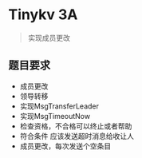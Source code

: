 # Tinykv 3A

> 实现成员更改

## 题目要求

+ 成员更改
+ 领导转移
+ 实现MsgTransferLeader
+ 实现MsgTimeoutNow
+ 检查资格，不合格可以终止或者帮助
+ 符合条件 应该发送超时消息给收让人
+ 成员更改，每次发送个空条目